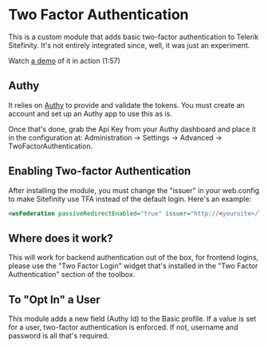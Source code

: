 # Two Factor Authentication

This is a custom module that adds basic two-factor authentication to Telerik Sitefinity. It's not entirely integrated since, well, it was just an experiment.

Watch [a demo](http://youtu.be/_CkmrdKSglY) of it in action (1:57)

## Authy

It relies on [Authy](https://www.authy.com/) to provide and validate the tokens. You must create an account and set up an Authy app to use this as is.

Once that's done, grab the Api Key from your Authy dashboard and place it in the configuration at: Administration -> Settings -> Advanced -> TwoFactorAuthentication.

## Enabling Two-factor Authentication

After installing the module, you must change the "issuer" in your web.config to make Sitefinity use TFA instead of the default login. Here's an example:

```xml
<wsFederation passiveRedirectEnabled="true" issuer="http://<yoursite>/TFA/Authenticate/SWT" realm="http://localhost" requireHttps="false" />
```

## Where does it work?

This will work for backend authentication out of the box, for frontend logins, please use the "Two Factor Login" widget that's installed in the "Two Factor Authentication" section of the toolbox.

## To "Opt In" a User

This module adds a new field (Authy Id) to the Basic profile. If a value is set for a user, two-factor authentication is enforced. If not, username and password is all that's required.